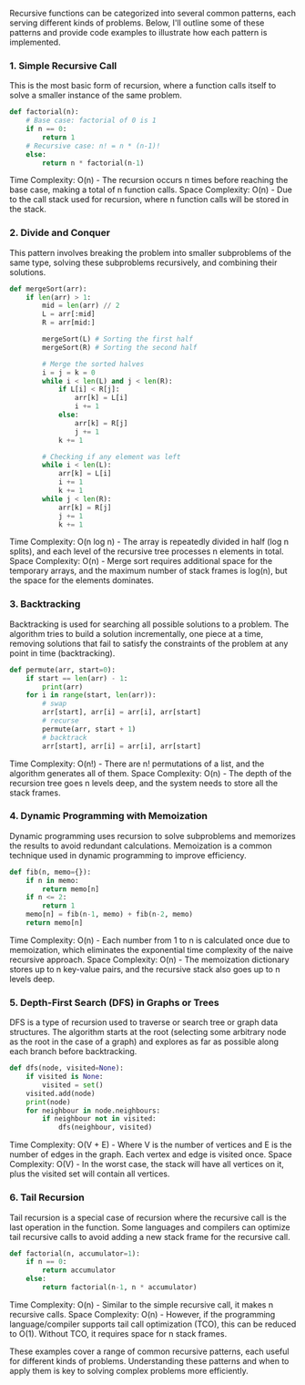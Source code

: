 Recursive functions can be categorized into several common patterns, each serving different kinds of problems. Below, I'll outline some of these patterns and provide code examples to illustrate how each pattern is implemented.

### 1. **Simple Recursive Call**

This is the most basic form of recursion, where a function calls itself to solve a smaller instance of the same problem.

```python
def factorial(n):
    # Base case: factorial of 0 is 1
    if n == 0:
        return 1
    # Recursive case: n! = n * (n-1)!
    else:
        return n * factorial(n-1)
```
Time Complexity: O(n) - The recursion occurs n times before reaching the base case, making a total of n function calls.
Space Complexity: O(n) - Due to the call stack used for recursion, where n function calls will be stored in the stack.

### 2. **Divide and Conquer**

This pattern involves breaking the problem into smaller subproblems of the same type, solving these subproblems recursively, and combining their solutions.

```python
def mergeSort(arr):
    if len(arr) > 1:
        mid = len(arr) // 2
        L = arr[:mid]
        R = arr[mid:]

        mergeSort(L) # Sorting the first half
        mergeSort(R) # Sorting the second half

        # Merge the sorted halves
        i = j = k = 0
        while i < len(L) and j < len(R):
            if L[i] < R[j]:
                arr[k] = L[i]
                i += 1
            else:
                arr[k] = R[j]
                j += 1
            k += 1

        # Checking if any element was left
        while i < len(L):
            arr[k] = L[i]
            i += 1
            k += 1
        while j < len(R):
            arr[k] = R[j]
            j += 1
            k += 1
```

Time Complexity: O(n log n) - The array is repeatedly divided in half (log n splits), and each level of the recursive tree processes n elements in total.
Space Complexity: O(n) - Merge sort requires additional space for the temporary arrays, and the maximum number of stack frames is log(n), but the space for the elements dominates.

### 3. **Backtracking**

Backtracking is used for searching all possible solutions to a problem. The algorithm tries to build a solution incrementally, one piece at a time, removing solutions that fail to satisfy the constraints of the problem at any point in time (backtracking).

```python
def permute(arr, start=0):
    if start == len(arr) - 1:
        print(arr)
    for i in range(start, len(arr)):
        # swap
        arr[start], arr[i] = arr[i], arr[start]
        # recurse
        permute(arr, start + 1)
        # backtrack
        arr[start], arr[i] = arr[i], arr[start]
```

Time Complexity: O(n!) - There are n! permutations of a list, and the algorithm generates all of them.
Space Complexity: O(n) - The depth of the recursion tree goes n levels deep, and the system needs to store all the stack frames.

### 4. **Dynamic Programming with Memoization**

Dynamic programming uses recursion to solve subproblems and memorizes the results to avoid redundant calculations. Memoization is a common technique used in dynamic programming to improve efficiency.

```python
def fib(n, memo={}):
    if n in memo:
        return memo[n]
    if n <= 2:
        return 1
    memo[n] = fib(n-1, memo) + fib(n-2, memo)
    return memo[n]
```

Time Complexity: O(n) - Each number from 1 to n is calculated once due to memoization, which eliminates the exponential time complexity of the naive recursive approach.
Space Complexity: O(n) - The memoization dictionary stores up to n key-value pairs, and the recursive stack also goes up to n levels deep.

### 5. **Depth-First Search (DFS) in Graphs or Trees**

DFS is a type of recursion used to traverse or search tree or graph data structures. The algorithm starts at the root (selecting some arbitrary node as the root in the case of a graph) and explores as far as possible along each branch before backtracking.

```python
def dfs(node, visited=None):
    if visited is None:
        visited = set()
    visited.add(node)
    print(node)
    for neighbour in node.neighbours:
        if neighbour not in visited:
            dfs(neighbour, visited)
```

Time Complexity: O(V + E) - Where V is the number of vertices and E is the number of edges in the graph. Each vertex and edge is visited once.
Space Complexity: O(V) - In the worst case, the stack will have all vertices on it, plus the visited set will contain all vertices.

### 6. **Tail Recursion**

Tail recursion is a special case of recursion where the recursive call is the last operation in the function. Some languages and compilers can optimize tail recursive calls to avoid adding a new stack frame for the recursive call.

```python
def factorial(n, accumulator=1):
    if n == 0:
        return accumulator
    else:
        return factorial(n-1, n * accumulator)
```

Time Complexity: O(n) - Similar to the simple recursive call, it makes n recursive calls.
Space Complexity: O(n) - However, if the programming language/compiler supports tail call optimization (TCO), this can be reduced to O(1). Without TCO, it requires space for n stack frames.

These examples cover a range of common recursive patterns, each useful for different kinds of problems. Understanding these patterns and when to apply them is key to solving complex problems more efficiently.